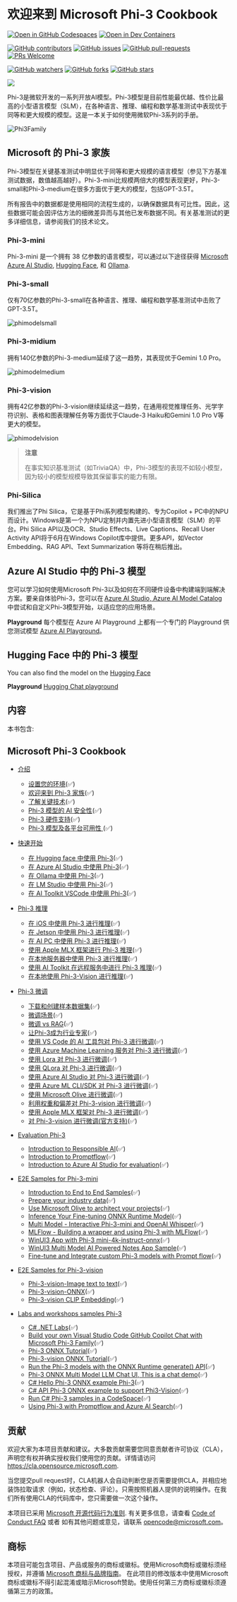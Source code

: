 # 欢迎来到 Microsoft Phi-3 Cookbook

[![Open in GitHub Codespaces](https://github.com/codespaces/badge.svg)](https://codespaces.new/microsoft/phi-3cookbook)
[![Open in Dev Containers](https://img.shields.io/static/v1?style=for-the-badge&label=Dev%20Containers&message=Open&color=blue&logo=visualstudiocode)](https://vscode.dev/redirect?url=vscode://ms-vscode-remote.remote-containers/cloneInVolume?url=https://github.com/microsoft/phi-3cookbook)

[![GitHub contributors](https://img.shields.io/github/contributors/microsoft/phi-3cookbook.svg)](https://GitHub.com/microsoft/phi-3cookbook/graphs/contributors/?WT.mc_id=aiml-137032-kinfeylo)
[![GitHub issues](https://img.shields.io/github/issues/microsoft/phi-3cookbook.svg)](https://GitHub.com/microsoft/phi-3cookbook/issues/?WT.mc_id=aiml-137032-kinfeylo)
[![GitHub pull-requests](https://img.shields.io/github/issues-pr/microsoft/phi-3cookbook.svg)](https://GitHub.com/microsoft/phi-3cookbook/pulls/?WT.mc_id=aiml-137032-kinfeylo)
[![PRs Welcome](https://img.shields.io/badge/PRs-welcome-brightgreen.svg?style=flat-square)](http://makeapullrequest.com?WT.mc_id=aiml-137032-kinfeylo)

[![GitHub watchers](https://img.shields.io/github/watchers/microsoft/phi-3cookbook.svg?style=social&label=Watch)](https://GitHub.com/microsoft/phi-3cookbook/watchers/?WT.mc_id=aiml-137032-kinfeylo)
[![GitHub forks](https://img.shields.io/github/forks/microsoft/phi-3cookbook.svg?style=social&label=Fork)](https://GitHub.com/microsoft/phi-3cookbook/network/?WT.mc_id=aiml-137032-kinfeylo)
[![GitHub stars](https://img.shields.io/github/stars/microsoft/phi-3cookbook?style=social&label=Star)](https://GitHub.com/microsoft/phi-3cookbook/stargazers/?WT.mc_id=aiml-137032-kinfeylo)

[![](https://dcbadge.vercel.app/api/server/ByRwuEEgH4)](https://discord.com/invite/ByRwuEEgH4?WT.mc_id=aiml-137032-kinfeylo)

Phi-3是微软开发的一系列开放AI模型。Phi-3模型是目前性能最优越、性价比最高的小型语言模型（SLM），在各种语言、推理、编程和数学基准测试中表现优于同等和更大规模的模型。这是一本关于如何使用微软Phi-3系列的手册。

![Phi3Family](/imgs/00/Phi3getstarted.png)

## Microsoft 的 Phi-3 家族

Phi-3模型在关键基准测试中明显优于同等和更大规模的语言模型（参见下方基准测试数据，数值越高越好）。Phi-3-mini比规模两倍大的模型表现更好，Phi-3-small和Phi-3-medium在很多方面优于更大的模型，包括GPT-3.5T。

所有报告中的数据都是使用相同的流程生成的，以确保数据具有可比性。因此，这些数据可能会因评估方法的细微差异而与其他已发布数据不同。有关基准测试的更多详细信息，请参阅我们的技术论文。

### Phi-3-mini

Phi-3-mini 是一个拥有 38 亿参数的语言模型，可以通过以下途径获得 [Microsoft Azure AI Studio](https://aka.ms/phi3-azure-ai), [Hugging Face](https://huggingface.co/collections/microsoft/phi-3-6626e15e9585a200d2d761e3), 和 [Ollama](https://ollama.com/library/phi3).

### Phi-3-small

仅有70亿参数的Phi-3-small在各种语言、推理、编程和数学基准测试中击败了GPT-3.5T。

![phimodelsmall](/imgs/00/phi3small.png)

### Phi-3-midium

拥有140亿参数的Phi-3-medium延续了这一趋势，其表现优于Gemini 1.0 Pro。

![phimodelmedium](/imgs/00/phi3medium.png)

### Phi-3-vision

拥有42亿参数的Phi-3-vision继续延续这一趋势，在通用视觉推理任务、光学字符识别、表格和图表理解任务等方面优于Claude-3 Haiku和Gemini 1.0 Pro V等更大的模型。

![phimodelvision](/imgs/00/phi3vision.png)

> **注意**
>
> 在事实知识基准测试（如TriviaQA）中，Phi-3模型的表现不如较小模型，因为较小的模型规模导致其保留事实的能力有限。

### Phi-Silica

我们推出了Phi Silica，它是基于Phi系列模型构建的、专为Copilot + PC中的NPU而设计。Windows是第一个为NPU定制并内置先进小型语言模型（SLM）的平台。Phi Silica API以及OCR、Studio Effects、Live Captions、Recall User Activity API将于6月在Windows Copilot库中提供。更多API，如Vector Embedding、RAG API、Text Summarization 等将在稍后推出。

## Azure AI Studio 中的 Phi-3 模型

您可以学习如何使用Microsoft Phi-3以及如何在不同硬件设备中构建端到端解决方案。要亲自体验Phi-3，您可以在 [Azure AI Studio, Azure AI Model Catalog](https://aka.ms/phi3-azure-ai) 中尝试和自定义Phi-3模型开始，以适应您的应用场景。

**Playground**
每个模型在 Azure AI Playground 上都有一个专门的 Playground 供您测试模型 [Azure AI Playground](https://aka.ms/try-phi3)。

## Hugging Face 中的 Phi-3 模型 

You can also find the model on the [Hugging Face](https://huggingface.co/microsoft)

**Playground**
 [Hugging Chat playground](https://huggingface.co/chat/models/microsoft/Phi-3-mini-4k-instruct)

## 内容

本书包含:

## **Microsoft Phi-3 Cookbook**

- [介绍]()
  - [设置您的环境](../../md/01.Introduce/translations/zh-cn/EnvironmentSetup.md)(✅)
  - [欢迎来到 Phi-3 家族](../../md/01.Introduce/translations/zh-cn/Phi3Family.md)(✅)
  - [了解关键技术](../../md/01.Introduce/translations/zh-cn/Understandingtech.md)(✅)
  - [Phi-3 模型的 AI 安全性](../../md/01.Introduce/translations/zh-cn/AISafety.md)(✅)
  - [Phi-3 硬件支持](../../md/01.Introduce/translations/zh-cn/Hardwaresupport.md)(✅)
  - [Phi-3 模型及各平台可用性 ](../../md/01.Introduce/translations/zh-cn/Edgeandcloud.md)(✅)

- [快速开始]()
    - [在 Hugging face 中使用 Phi-3](../../md/02.QuickStart/translations/zh-cn/Huggingface_QuickStart.md)(✅)
    - [在 Azure AI Studio 中使用 Phi-3](../../md/02.QuickStart/translations/zh-cn/AzureAIStudio_QuickStart.md)(✅)
    - [在 Ollama 中使用 Phi-3](../../md/02.QuickStart/translations/zh-cn/Ollama_QuickStart.md)(✅)
    - [在 LM Studio 中使用 Phi-3](../../md/02.QuickStart/translations/zh-cn/LMStudio_QuickStart.md)(✅)
    - [在 AI Toolkit VSCode 中使用 Phi-3](../../md/02.QuickStart/translations/zh-cn/AITookit_QuickStart.md)(✅)

- [Phi-3 推理](../../md/03.Inference/translations/zh-cn/overview.md)  
  - [在 iOS 中使用 Phi-3 进行推理](../../md/03.Inference/translations/zh-cn/iOS_Inference.md)(✅)
  - [在 Jetson 中使用 Phi-3 进行推理](../../md/03.Inference/translations/zh-cn/Jetson_Inference.md)(✅)
  - [在 AI PC 中使用 Phi-3 进行推理](../../md/03.Inference/translations/zh-cn/AIPC_Inference.md)(✅)
  - [使用 Apple MLX 框架进行 Phi-3 推理](../../md/03.Inference/translations/zh-cn/MLX_Inference.md)(✅)
  - [在本地服务器中使用 Phi-3 进行推理](../../md/03.Inference/translations/zh-cn/Local_Server_Inference.md)(✅)
  - [使用 AI Toolkit 在远程服务中进行 Phi-3 推理](../../md/03.Inference/translations/zh-cn/Remote_Interence.md)(✅)
  - [在本地使用 Phi-3-Vision 进行推理](../../md/03.Inference/translations/zh-cn/Vision_Inference.md)(✅)

- [Phi-3 微调]()
  - [下载和创建样本数据集](../../md/04.Fine-tuning/translations/zh-cn/CreatingSampleData.md)(✅)
  - [微调场景](../../md/04.Fine-tuning/translations/zh-cn/FineTuning%20Scenarios.md)(✅)
  - [微调 vs RAG](../../md/04.Fine-tuning/translations/zh-cn/FineTuning%20vs%20RAG.md)(✅)
  - [让Phi-3成为行业专家](../../md/04.Fine-tuning/translations/zh-cn/LetPhi3gotoIndustriy.md)(✅)
  - [使用 VS Code 的 AI 工具包对 Phi-3 进行微调](../../md/04.Fine-tuning/translations/zh-cn/Finetuning_VSCodeaitoolkit.md)(✅)
  - [使用 Azure Machine Learning 服务对 Phi-3 进行微调](../../md/04.Fine-tuning/translations/zh-cn/Introduce_AzureML.md)(✅)
  - [使用 Lora 对 Phi-3 进行微调](../../md/04.Fine-tuning/translations/zh-cn/FineTuning_Lora.md)(✅)
  - [使用 QLora 对 Phi-3 进行微调](../../md/04.Fine-tuning/translations/zh-cn/FineTuning_Qlora.md)(✅)
  - [使用 Azure AI Studio 对 Phi-3 进行微调](../../md/04.Fine-tuning/translations/zh-cn/FineTuning_AIStudio.md)(✅)
  - [使用 Azure ML CLI/SDK 对 Phi-3 进行微调](../../md/04.Fine-tuning/translations/zh-cn/FineTuning_MLSDK.md)(✅)
  - [使用 Microsoft Olive 进行微调](../../md/04.Fine-tuning/translations/zh-cn/FineTuning_MicrosoftOlive.md)(✅)
  - [利用权重和偏差对 Phi-3-vision 进行微调](../../md/04.Fine-tuning/translations/zh-cn/FineTuning_Phi-3-visionWandB.md)(✅)
  - [使用 Apple MLX 框架对 Phi-3 进行微调](../../md/04.Fine-tuning/translations/zh-cn/FineTuning_MLX.md)(✅)
  - [对 Phi-3-vision 进行微调(官方支持)](../../md/04.Fine-tuning/translations/zh-cn/FineTuning_Vision.md)(✅)

- [Evaluation Phi-3]()
  - [Introduction to Responsible AI](../../md/05.Evaluation/ResponsibleAI.md)(✅)
  - [Introduction to Promptflow](../../md/05.Evaluation/Promptflow.md)(✅)
  - [Introduction to Azure AI Studio for evaluation](../../md/05.Evaluation/AzureAIStudio.md)(✅)

- [E2E Samples for Phi-3-mini]()
  - [Introduction to End to End Samples](./md/06.E2ESamples/E2E_Introduction.md)(✅)
  - [Prepare your industry data](./md/06.E2ESamples/E2E_Datasets.md)(✅)
  - [Use Microsoft Olive to architect your projects](./md/06.E2ESamples/E2E_LoRA&QLoRA_Config_With_Olive.md)(✅)
  - [Inference Your Fine-tuning ONNX Runtime Model](./md/06.E2ESamples/E2E_Inference_ORT.md)(✅)
  - [Multi Model - Interactive Phi-3-mini and OpenAI Whisper](./md/06.E2ESamples/E2E_Phi-3-mini%20with%20whisper.md)(✅)
  - [MLFlow - Building a wrapper and using Phi-3 with MLFlow](./md/06.E2ESamples/E2E_Phi-3-MLflow.md)(✅)
  - [WinUI3 App with Phi-3 mini-4k-instruct-onnx](https://github.com/microsoft/Phi3-Chat-WinUI3-Sample/)(✅)
  - [WinUI3 Multi Model AI Powered Notes App Sample](https://github.com/microsoft/ai-powered-notes-winui3-sample)(✅)
  - [Fine-tune and Integrate custom Phi-3 models with Prompt flow](./md/06.E2ESamples/E2E_Phi-3-FineTuning_PromptFlow_Integration.md)(✅)

- [E2E Samples for Phi-3-vision]()
  - [Phi-3-vision-Image text to text](./md/06.E2ESamples/E2E_Phi-3-vision-image-text-to-text-online-endpoint.ipynb)(✅)
  - [Phi-3-vision-ONNX](https://onnxruntime.ai/docs/genai/tutorials/phi3-v.html)(✅)
  - [Phi-3-vision CLIP Embedding](./md/06.E2ESamples/E2E_Phi-3-%20Embedding%20Images%20with%20CLIPVision.md)(✅)

- [Labs and workshops samples Phi-3]()
  - [C# .NET Labs](./md/07.Labs/Csharp/csharplabs.md)(✅)
  - [Build your own Visual Studio Code GitHub Copilot Chat with Microsoft Phi-3 Family](./md/07.Labs/VSCode/README.md)(✅)
  - [Phi-3 ONNX Tutorial](https://onnxruntime.ai/docs/genai/tutorials/phi3-python.html)(✅)
  - [Phi-3-vision ONNX Tutorial](https://onnxruntime.ai/docs/genai/tutorials/phi3-v.html)(✅)
  - [Run the Phi-3 models with the ONNX Runtime generate() API](https://github.com/microsoft/onnxruntime-genai/blob/main/examples/python/phi-3-tutorial.md)(✅)
  - [Phi-3 ONNX Multi Model LLM Chat UI, This is a chat demo](https://github.com/microsoft/onnxruntime-genai/tree/main/examples/chat_app)(✅)
  - [C# Hello Phi-3 ONNX example Phi-3](https://github.com/microsoft/onnxruntime-genai/tree/main/examples/csharp/HelloPhi)(✅)
  - [C# API Phi-3 ONNX example to support Phi3-Vision](https://github.com/microsoft/onnxruntime-genai/tree/main/examples/csharp/HelloPhi3V)(✅)
  - [Run C# Phi-3 samples in a CodeSpace](./md/07.Labs/CsharpOllamaCodeSpaces/CsharpOllamaCodeSpaces.md)(✅)
  - [Using Phi-3 with Promptflow and Azure AI Search](./code/07.Lab/RAG%20with%20PromptFlow%20and%20AISearch/README.md)(✅)

## 贡献

欢迎大家为本项目贡献和建议。大多数贡献需要您同意贡献者许可协议（CLA），声明您有权并确实授权我们使用您的贡献。详情请访问 https://cla.opensource.microsoft.com.

当您提交pull request时，CLA机器人会自动判断您是否需要提供CLA，并相应地装饰拉取请求（例如，状态检查、评论）。只需按照机器人提供的说明操作。在我们所有使用CLA的代码库中，您只需要做一次这个操作。

本项目已采用 [Microsoft 开源代码行为准则](https://opensource.microsoft.com/codeofconduct/).
有关更多信息，请查看 [Code of Conduct FAQ](https://opensource.microsoft.com/codeofconduct/faq/) 或者
如有其他问题或意见，请联系 [opencode@microsoft.com](mailto:opencode@microsoft.com)。

## 商标

本项目可能包含项目、产品或服务的商标或徽标。使用Microsoft商标或徽标须经授权，并遵循 [Microsoft 商标与品牌指南](https://www.microsoft.com/legal/intellectualproperty/trademarks/usage/general)。
在此项目的修改版本中使用Microsoft商标或徽标不得引起混淆或暗示Microsoft赞助。使用任何第三方商标或徽标须遵循第三方的政策。